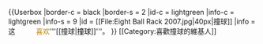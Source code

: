 {{Userbox
  |border-c = black
  |border-s = 2
  |id-c     = lightgreen
  |info-c   = lightgreen
  |info-s   = 9
  |id       = [[File:Eight Ball Rack 2007.jpg|40px|撞球]]
  |info     = 这<span style="color:white;">个用户</span><span style="color:darkgoldenrod;">喜欢</span>'''[[撞球|<span style="color:black;">撞球</span>]]'''。
}}
[[Category:喜歡撞球的維基人]]